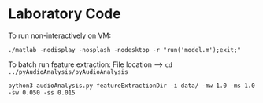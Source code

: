 # Laboratory Code

To run non-interactively on VM:

`./matlab -nodisplay -nosplash -nodesktop -r "run('model.m');exit;"`

To batch run feature extraction:
File location --> `cd ../pyAudioAnalysis/pyAudioAnalysis`

`python3 audioAnalysis.py featureExtractionDir -i data/ -mw 1.0 -ms 1.0 -sw 0.050 -ss 0.015`
